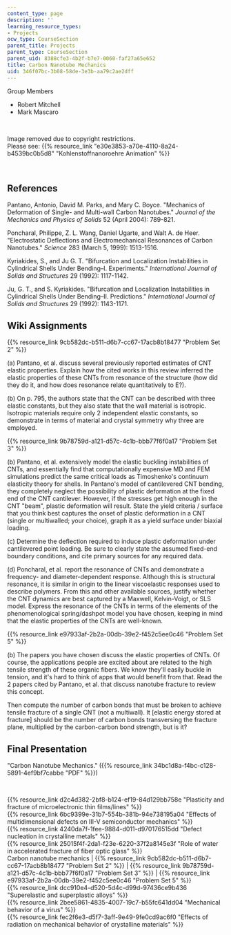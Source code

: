 ```yaml
---
content_type: page
description: ''
learning_resource_types:
- Projects
ocw_type: CourseSection
parent_title: Projects
parent_type: CourseSection
parent_uid: 8388cfe3-4b2f-b7e7-0060-faf27a65e652
title: Carbon Nanotube Mechanics
uid: 346f07bc-3b08-58de-3e3b-aa79c2ae2dff
---
```


Group Members

*   Robert Mitchell
*   Mark Mascaro

  
 

Image removed due to copyright restrictions.  
Please see: {{% resource_link "e30e3853-a70e-4110-8a24-b4539bc0b5d8" "Kohlenstoffnanoroehre Animation" %}}

  
 

References
----------

Pantano, Antonio, David M. Parks, and Mary C. Boyce. "Mechanics of Deformation of Single- and Multi-wall Carbon Nanotubes." _Journal of the Mechanics and Physics of Solids_ 52 (April 2004): 789-821.

Poncharal, Philippe, Z. L. Wang, Daniel Ugarte, and Walt A. de Heer. "Electrostatic Deflections and Electromechanical Resonances of Carbon Nanotubes." _Science_ 283 (March 5, 1999): 1513-1516.

Kyriakides, S., and Ju G. T. "Bifurcation and Localization Instabilities in Cylindrical Shells Under Bending–I. Experiments." _International Journal of Solids and Structures_ 29 (1992): 1117-1142.

Ju, G. T., and S. Kyriakides. "Bifurcation and Localization Instabilities in Cylindrical Shells Under Bending–II. Predictions." _International Journal of Solids and Structures_ 29 (1992): 1143-1171.

Wiki Assignments
----------------

{{% resource_link 9cb582dc-b511-d6b7-cc67-17acb8b18477 "Problem Set 2" %}}

(a) Pantano, et al. discuss several previously reported estimates of CNT elastic properties. Explain how the cited works in this review inferred the elastic properties of these CNTs from resonance of the structure (how did they do it, and how does resonance relate quantitatively to E?).

(b) On p. 795, the authors state that the CNT can be described with three elastic constants, but they also state that the wall material is isotropic. Isotropic materials require only 2 independent elastic constants, so demonstrate in terms of material and crystal symmetry why three are employed.

{{% resource_link 9b78759d-a121-d57c-4c1b-bbb77f6f0a17 "Problem Set 3" %}}

(b) Pantano, et al. extensively model the elastic buckling instabilities of CNTs, and essentially find that computationally expensive MD and FEM simulations predict the same critical loads as Timoshenko's continuum elasticity theory for shells. In Pantano's model of cantilevered CNT bending, they completely neglect the possibility of plastic deformation at the fixed end of the CNT cantilever. However, if the stresses get high enough in the CNT "beam", plastic deformation will result. State the yield criteria / surface that you think best captures the onset of plastic deformation in a CNT (single or multiwalled; your choice), graph it as a yield surface under biaxial loading.

(c) Determine the deflection required to induce plastic deformation under cantilevered point loading. Be sure to clearly state the assumed fixed-end boundary conditions, and cite primary sources for any required data.

(d) Poncharal, et al. report the resonance of CNTs and demonstrate a frequency- and diameter-dependent response. Although this is structural resonance, it is similar in origin to the linear viscoelastic responses used to describe polymers. From this and other available sources, justify whether the CNT dynamics are best captured by a Maxwell, Kelvin-Voigt, or SLS model. Express the resonance of the CNTs in terms of the elements of the phenomenological spring/dashpot model you have chosen, keeping in mind that the elastic properties of the CNTs are well-known.

{{% resource_link e97933af-2b2a-00db-39e2-f452c5ee0c46 "Problem Set 5" %}}

(b) The papers you have chosen discuss the elastic properties of CNTs. Of course, the applications people are excited about are related to the high tensile strength of these organic fibers. We know they'll easily buckle in tension, and it's hard to think of apps that would benefit from that. Read the 2 papers cited by Pantano, et al. that discuss nanotube fracture to review this concept.

Then compute the number of carbon bonds that must be broken to achieve tensile fracture of a single CNT (not a multiwall). It \[elastic energy stored at fracture\] should be the number of carbon bonds transversing the fracture plane, multiplied by the carbon-carbon bond strength, but is it?

Final Presentation
------------------

"Carbon Nanotube Mechanics." ({{% resource_link 34bc1d8a-f4bc-c128-5891-4ef9bf7cabbe "PDF" %}})

  
  
 

{{% resource_link d2c4d382-2bf8-b124-ef19-84d129bb758e "Plasticity and fracture of microelectronic thin films/lines" %}}  
{{% resource_link 6bc9399e-31b7-554b-381b-94e738195a04 "Effects of multidimensional defects on III-V semiconductor mechanics" %}}  
{{% resource_link 4240da7f-1fee-9884-d011-d970176515dd "Defect nucleation in crystalline metals" %}}  
{{% resource_link 25015f4f-2da1-f23e-6220-37f2a8145e3f "Role of water in accelerated fracture of fiber optic glass" %}}  
Carbon nanotube mechanics | {{% resource_link 9cb582dc-b511-d6b7-cc67-17acb8b18477 "Problem Set 2" %}} | {{% resource_link 9b78759d-a121-d57c-4c1b-bbb77f6f0a17 "Problem Set 3" %}} | {{% resource_link e97933af-2b2a-00db-39e2-f452c5ee0c46 "Problem Set 5" %}}  
{{% resource_link dcc910e4-d520-5d4c-d99d-97436ce9b436 "Superelastic and superplastic alloys" %}}  
{{% resource_link 2bee5861-4835-4007-19c7-b55fc641dd04 "Mechanical behavior of a virus" %}}  
{{% resource_link fec2f6e3-d5f7-3aff-9e49-9fe0cd9ac6f0 "Effects of radiation on mechanical behavior of crystalline materials" %}}